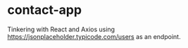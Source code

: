 # contact-app

Tinkering with React and Axios using https://jsonplaceholder.typicode.com/users as an endpoint.
